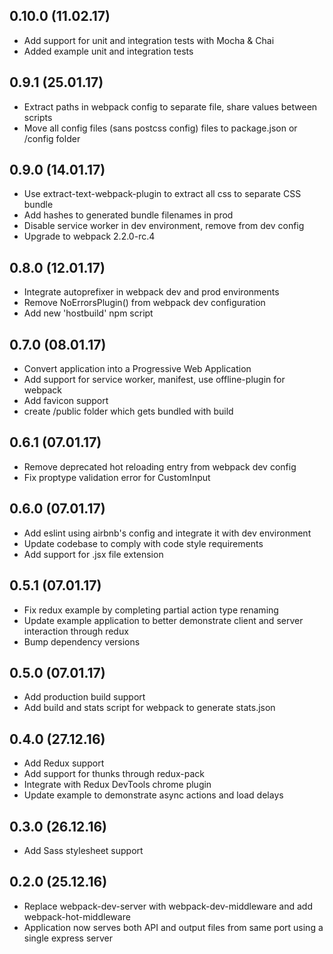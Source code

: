 ## 0.10.0 (11.02.17)
*  Add support for unit and integration tests with Mocha & Chai
*  Added example unit and integration tests

## 0.9.1 (25.01.17)
*  Extract paths in webpack config to separate file, share values between scripts
*  Move all config files (sans postcss config) files to package.json or /config folder

## 0.9.0 (14.01.17)
*  Use extract-text-webpack-plugin to extract all css to separate CSS bundle
*  Add hashes to generated bundle filenames in prod
*  Disable service worker in dev environment, remove from dev config
*  Upgrade to webpack 2.2.0-rc.4

## 0.8.0 (12.01.17)
*  Integrate autoprefixer in webpack dev and prod environments
*  Remove NoErrorsPlugin() from webpack dev configuration
*  Add new 'hostbuild' npm script

## 0.7.0 (08.01.17)
*  Convert application into a Progressive Web Application
*  Add support for service worker, manifest, use offline-plugin for webpack
*  Add favicon support
*  create /public folder which gets bundled with build

## 0.6.1 (07.01.17)
*  Remove deprecated hot reloading entry from webpack dev config
*  Fix proptype validation error for CustomInput

## 0.6.0 (07.01.17)
*  Add eslint using airbnb's config and integrate it with dev environment
*  Update codebase to comply with code style requirements
*  Add support for .jsx file extension

## 0.5.1 (07.01.17)
*  Fix redux example by completing partial action type renaming
*  Update example application to better demonstrate client and server interaction through redux
*  Bump dependency versions

## 0.5.0 (07.01.17)
*  Add production build support
*  Add build and stats script for webpack to generate stats.json 

## 0.4.0 (27.12.16)
*  Add Redux support
*  Add support for thunks through redux-pack
*  Integrate with Redux DevTools chrome plugin
*  Update example to demonstrate async actions and load delays

## 0.3.0 (26.12.16)
*  Add Sass stylesheet support

## 0.2.0 (25.12.16)
*  Replace webpack-dev-server with webpack-dev-middleware and add webpack-hot-middleware
*  Application now serves both API and output files from same port using a single express server

